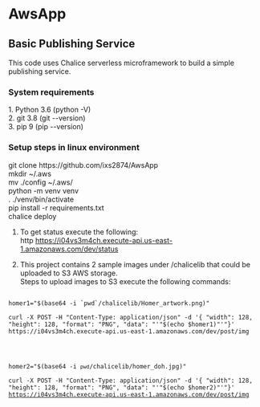 # AwsApp
<h2>Basic Publishing Service</h2>
This code uses Chalice serverless microframework to build a simple publishing service. 

<h3> System requirements </h3>
<p> 
1. Python 3.6  (python -V)<br>
2. git 3.8 (git --version)<br>
3. pip 9 (pip --version)<br>
</p>
<h3> Setup steps in linux environment </h3>
<p>
git clone https://github.com/ixs2874/AwsApp <br>
mkdir ~/.aws<br>
mv ./config ~/.aws/<br>
python -m venv venv<br>
. ./venv/bin/activate<br>
pip install -r requirements.txt<br>
chalice deploy<br>
</p>


1. To get status execute the following:<br>
http https://i04vs3m4ch.execute-api.us-east-1.amazonaws.com/dev/status

2. This project contains 2 sample images under /chalicelib that could be uploaded to S3 AWS storage.<br> 
Steps to upload images to S3 execute the following commands:<br>
<code>
homer1="$(base64 -i `pwd`/chalicelib/Homer_artwork.png)"<br>
curl -X POST -H "Content-Type: application/json" -d '{ "width": 128, "height": 128, "format": "PNG", "data": "'"$(echo $homer1)"'"}' https://i04vs3m4ch.execute-api.us-east-1.amazonaws.com/dev/post/img<br><br>

homer2="$(base64 -i `pwd`/chalicelib/homer_doh.jpg)"<br>
curl -X POST -H "Content-Type: application/json" -d '{ "width": 128, "height": 128, "format": "PNG", "data": "'"$(echo $homer2)"'"}' https://i04vs3m4ch.execute-api.us-east-1.amazonaws.com/dev/post/img<br>
</code>
